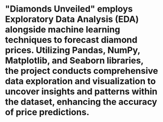 # "Diamonds Unveiled" employs Exploratory Data Analysis (EDA) alongside machine learning techniques to forecast diamond prices. Utilizing Pandas, NumPy, Matplotlib, and Seaborn libraries, the project conducts comprehensive data exploration and visualization to uncover insights and patterns within the dataset, enhancing the accuracy of price predictions.
